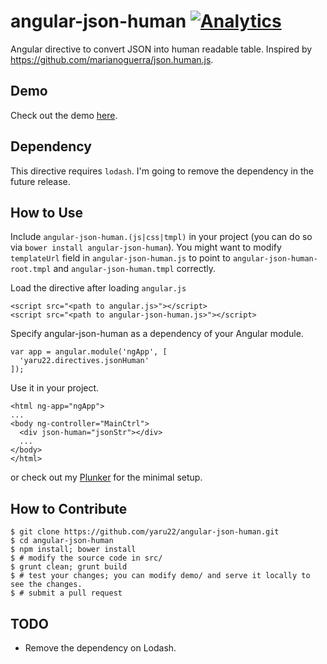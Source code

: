 angular-json-human [![Analytics](https://ga-beacon.appspot.com/UA-2694988-7/angular-json-human/readme?pixel)](https://github.com/yaru22/angular-json-human)
==================
Angular directive to convert JSON into human readable table. Inspired by https://github.com/marianoguerra/json.human.js.

Demo
----
Check out the demo [here](http://www.brianpark.ca/projects/angular_json_human/demo/).

Dependency
----------
This directive requires `lodash`. I'm going to remove the dependency in the future release.

How to Use
----------
Include `angular-json-human.(js|css|tmpl)` in your project (you can do so via `bower install angular-json-human`).
You might want to modify `templateUrl` field in `angular-json-human.js` to point to `angular-json-human-root.tmpl` and `angular-json-human.tmpl` correctly.

Load the directive after loading `angular.js`

```
<script src="<path to angular.js>"></script>
<script src="<path to angular-json-human.js>"></script>
```

Specify angular-json-human as a dependency of your Angular module.

```
var app = angular.module('ngApp', [
  'yaru22.directives.jsonHuman'
]);
```

Use it in your project.

```
<html ng-app="ngApp">
...
<body ng-controller="MainCtrl">
  <div json-human="jsonStr"></div>
  ...
</body>
</html>
```

or check out my [Plunker](http://plnkr.co/edit/0wEPmUsw5kKbBo9RjXW4?p=preview) for the minimal setup.


How to Contribute
-----------------
```
$ git clone https://github.com/yaru22/angular-json-human.git
$ cd angular-json-human
$ npm install; bower install
$ # modify the source code in src/
$ grunt clean; grunt build
$ # test your changes; you can modify demo/ and serve it locally to see the changes.
$ # submit a pull request
```

TODO
----
- Remove the dependency on Lodash.
